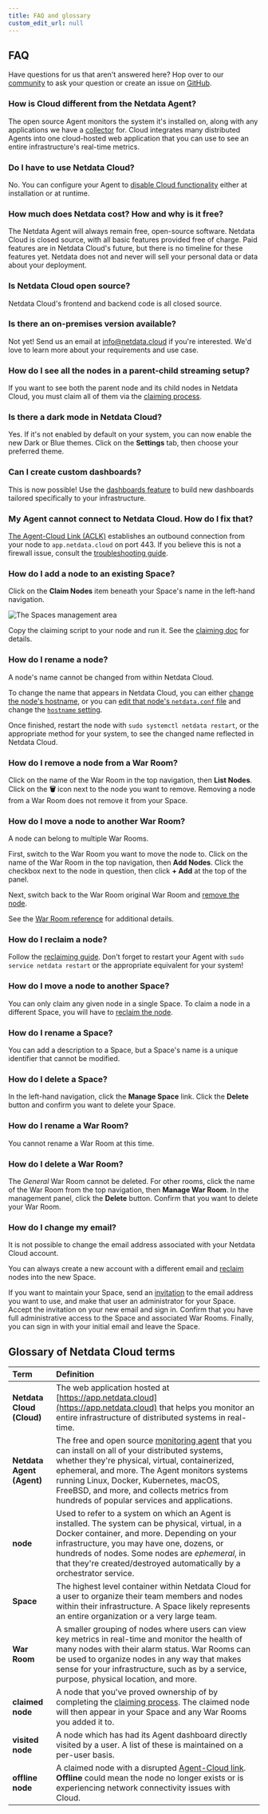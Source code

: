 ```yaml
---
title: FAQ and glossary
custom_edit_url: null
---
```


## FAQ

Have questions for us that aren't answered here? Hop over to our [community](https://community.netdata.cloud/) to ask
your question or create an issue on [GitHub](https://github.com/netdata/netdata/issues/new/choose).

### How is Cloud different from the Netdata Agent?

The open source Agent monitors the system it's installed on, along with any applications we have a
[collector](/docs/agent/collectors) for. Cloud integrates many distributed Agents into one cloud-hosted web application
that you can use to see an entire infrastructure's real-time metrics.

### Do I have to use Netdata Cloud?

No. You can configure your Agent to [disable Cloud functionality](/docs/agent/aclk#disable-the-aclk) either at
installation or at runtime.

### How much does Netdata cost? How and why is it free?

The Netdata Agent will always remain free, open-source software. Netdata Cloud is closed source, with all basic features
provided free of charge. Paid features are in Netdata Cloud's future, but there is no timeline for these features yet.
Netdata does not and never will sell your personal data or data about your deployment.

### Is Netdata Cloud open source?

Netdata Cloud's frontend and backend code is all closed source.

### Is there an on-premises version available?

Not yet! Send us an email at [info@netdata.cloud](mailto:info@netdata.cloud) if you're interested. We'd love to learn
more about your requirements and use case.

### How do I see all the nodes in a parent-child streaming setup?

If you want to see both the parent node and its child nodes in Netdata Cloud, you must claim all of them via the
[claiming process](/docs/cloud/get-started#claim-a-node).

### Is there a dark mode in Netdata Cloud?

Yes. If it's not enabled by default on your system, you can now enable the new Dark or Blue themes. Click on the
**Settings** tab, then choose your preferred theme.

### Can I create custom dashboards?

This is now possible! Use the [dashboards feature](https://learn.netdata.cloud/docs/cloud/visualize/dashboards) to build
new dashboards tailored specifically to your infrastructure.

### My Agent cannot connect to Netdata Cloud. How do I fix that?

[The Agent-Cloud Link (ACLK)](/docs/agent/aclk) establishes an outbound connection from your node to `app.netdata.cloud`
on port 443. If you believe this is not a firewall issue, consult the [troubleshooting
guide](/docs/agent/claim/#troubleshooting).

### How do I add a node to an existing Space?

Click on the **Claim Nodes** item beneath your Space's name in the left-hand navigation.

![The Spaces management
area](https://user-images.githubusercontent.com/1153921/100896143-8d3ae100-347b-11eb-9657-745831afc140.png)

Copy the claiming script to your node and run it. See the [claiming doc](/docs/agent/claim) for details.

### How do I rename a node?

A node's name cannot be changed from within Netdata Cloud. 

To change the name that appears in Netdata Cloud, you can either [change the node's
hostname](https://www.tecmint.com/set-hostname-permanently-in-linux/), or you can [edit that node's `netdata.conf`
file](/docs/configure/nodes) and change the [`hostname` setting](/docs/agent/daemon/config#global-section-options).

Once finished, restart the node with `sudo systemctl netdata restart`, or the appropriate method for your system, to see
the changed name reflected in Netdata Cloud.

### How do I remove a node from a War Room?

Click on the name of the War Room in the top navigation, then **List Nodes**. Click on the **🗑** icon next to the node
you want to remove. Removing a node from a War Room does not remove it from your Space.

### How do I move a node to another War Room?

A node can belong to multiple War Rooms.

First, switch to the War Room you want to move the node to. Click on the name of the War Room in the top navigation,
then **Add Nodes**. Click the checkbox next to the node in question, then click **+ Add** at the top of the panel.

Next, switch back to the War Room original War Room and [remove the node](#how-do-i-remove-a-node-from-a-war-room).

See the [War Room reference](/docs/cloud/war-rooms#manage-war-rooms) for additional details.

### How do I reclaim a node?

Follow the [reclaiming guide](/docs/agent/claim/#remove-and-reclaim-a-node). Don't forget to restart your Agent with
`sudo service netdata restart` or the appropriate equivalent for your system!

### How do I move a node to another Space?

You can only claim any given node in a single Space. To claim a node in a different Space, you will have to [reclaim the
node](/docs/agent/claim/#remove-and-reclaim-a-node).

### How do I rename a Space?

You can add a description to a Space, but a Space's name is a unique identifier that cannot be modified.

### How do I delete a Space?

In the left-hand navigation, click the **Manage Space** link. Click the **Delete** button and confirm you want to delete
your Space.

### How do I rename a War Room?

You cannot rename a War Room at this time.

### How do I delete a War Room?

The _General_ War Room cannot be deleted. For other rooms, click the name of the War Room from the top navigation, then
**Manage War Room**. In the management panel, click the **Delete** button. Confirm that you want to delete your War
Room.

### How do I change my email?

It is not possible to change the email address associated with your Netdata Cloud account.

You can always create a new account with a different email and [reclaim](/docs/agent/claim/#remove-and-reclaim-a-node)
nodes into the new Space.

If you want to maintain your Space, send an [invitation](/docs/cloud/manage/invite-your-team) to the email address you
want to use, and make that user an administrator for your Space. Accept the invitation on your new email and sign in.
Confirm that you have full administrative access to the Space and associated War Rooms. Finally, you can sign in with
your initial email and leave the Space.

## Glossary of Netdata Cloud terms

| Term                      | Definition                                                                                                                                                                                                                                                                                                                                                 |
|:------------------------- |:---------------------------------------------------------------------------------------------------------------------------------------------------------------------------------------------------------------------------------------------------------------------------------------------------------------------------------------------------------- |
| **Netdata Cloud (Cloud)** | The web application hosted at [https://app.netdata.cloud](https://app.netdata.cloud) that helps you monitor an entire infrastructure of distributed systems in real-time.                                                                                                                                                                                  |
| **Netdata Agent (Agent)** | The free and open source [monitoring agent](/docs/agent) that you can install on all of your distributed systems, whether they're physical, virtual, containerized, ephemeral, and more. The Agent monitors systems running Linux, Docker, Kubernetes, macOS, FreeBSD, and more, and collects metrics from hundreds of popular services and applications. |
| **node**                  | Used to refer to a system on which an Agent is installed. The system can be physical, virtual, in a Docker container, and more. Depending on your infrastructure, you may have one, dozens, or hundreds of nodes. Some nodes are _ephemeral_, in that they're created/destroyed automatically by a orchestrator service.                                   |
| **Space**                 | The highest level container within Netdata Cloud for a user to organize their team members and nodes within their infrastructure. A Space likely represents an entire organization or a very large team.                                                                                                                                                   |
| **War Room**              | A smaller grouping of nodes where users can view key metrics in real-time and monitor the health of many nodes with their alarm status. War Rooms can be used to organize nodes in any way that makes sense for your infrastructure, such as by a service, purpose, physical location, and more.                                                           |
| **claimed node**          | A node that you've proved ownership of by completing the [claiming process](/docs/cloud/get-started#claim-a-node). The claimed node will then appear in your Space and any War Rooms you added it to.                                                                                                                                                      |
| **visited node**          | A node which has had its Agent dashboard directly visited by a user. A list of these is maintained on a per-user basis.                                                                                                                                                                                                                                    |
| **offline node**          | A claimed node with a disrupted [Agent-Cloud link](/docs/agent/aclk). **Offline** could mean the node no longer exists or is experiencing network connectivity issues with Cloud.                                                                                                                                                                         |
